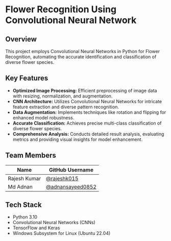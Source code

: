 # Flower Recognition Using Convolutional Neural Network

## Overview

This project employs Convolutional Neural Networks in Python for Flower Recognition, automating the accurate identification and classification of diverse flower species.

## Key Features

* **Optimized Image Processing:** Efficient preprocessing of image data with resizing, normalization, and augmentation.
* **CNN Architecture:** Utilizes Convolutional Neural Networks for intricate feature extraction and diverse pattern recognition.
* **Data Augmentation:** Implements techniques like rotation and flipping for enhanced model robustness.
* **Accurate Classification:** Achieves precise multi-class classification of diverse flower species.
* **Comprehensive Analysis:** Conducts detailed result analysis, evaluating metrics and providing visual insights for model enhancement.

## Team Members

| Name                 | GitHub Username |
|-----------------------|----------------|
| Rajesh Kumar          | [@rajeshk015](https://github.com/rajeshk015) |
| Md Adnan       | [@adnansayeed0852](https://github.com/adnansayeed0852) |

## Tech Stack

* Python 3.10
* Convolutional Neural Networks (CNNs)
* TensorFlow and Keras
* Windows Subsystem for Linux (Ubuntu 22.04)
